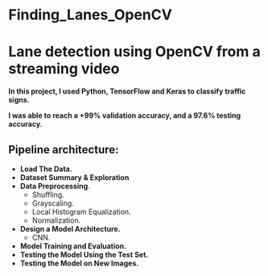  

# Finding_Lanes_OpenCV
# Lane detection using OpenCV from a streaming video
**In this project, I used Python, TensorFlow and Keras to classify traffic signs.**


**I was able to reach a +99% validation accuracy, and a 97.6% testing accuracy.**

## Pipeline architecture:
- **Load The Data.**
- **Dataset Summary & Exploration**
- **Data Preprocessing**.
    - Shuffling.
    - Grayscaling.
    - Local Histogram Equalization.
    - Normalization.
- **Design a Model Architecture.**
    - CNN.
- **Model Training and Evaluation.**
- **Testing the Model Using the Test Set.**
- **Testing the Model on New Images.**
